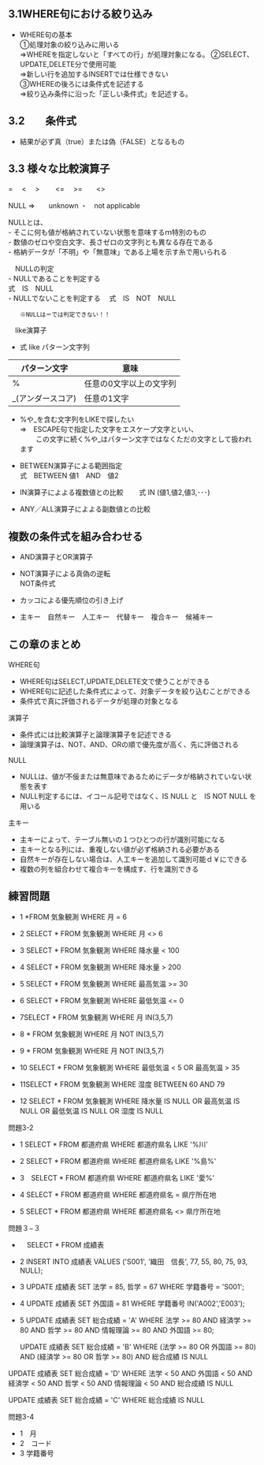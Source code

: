 ##  3.1WHERE句における絞り込み


 - WHERE句の基本   
       ①処理対象の絞り込みに用いる  
          ⇒WHEREを指定しないと「すべての行」が処理対象になる。
       ②SELECT、UPDATE,DELETE分で使用可能  
          ⇒新しい行を追加するINSERTでは仕様できない  
       ③WHEREの後ろには条件式を記述する  
          ⇒絞り込み条件に沿った「正しい条件式」を記述する。  


##  3.2　　条件式
 - 結果が必ず真（true）または偽（FALSE）となるもの


##    3.3 様々な比較演算子

  =　  <　  >　　  <= 　>=　　<>

  NULL    ⇒　　unknown  ・　not applicable

  NULLとは、  
    - そこに何も値が格納されていない状態を意味するｍ特別のもの  
    - 数値のゼロや空白文字、長さゼロの文字列とも異なる存在である  
    - 格納データが「不明」や「無意味」である上場を示す糸で用いられる

　NULLの判定  
    - NULLであることを判定する  
      式　IS　NULL  
    - NULLでないことを判定する
    　式　IS　NOT　NULL

    　　※NULLは＝では判定できない！！

　like演算子   
   -  式 like パターン文字列
  

| パターン文字 | 意味 |
| -- | -- |
| % | 任意の0文字以上の文字列 |
| _(アンダースコア) | 任意の1文字 |
  
    

   - %や_を含む文字列をLIKEで探したい  
     ⇒　ESCAPE句で指定した文字をエスケープ文字といい、  
    　　 この文字に続く%や_はパターン文字ではなくただの文字として扱われます
  
  
  
  -  BETWEEN演算子による範囲指定  
     式　BETWEEN 値1　AND　値2

  -  IN演算子によよる複数値との比較
  　　式 IN (値1,値2,値3,･･･)

  -  ANY／ALL演算子によよる副数値との比較


  ##  複数の条件式を組み合わせる

   - AND演算子とOR演算子

   - NOT演算子による真偽の逆転  
     NOT条件式

  -  カッコによる優先順位の引き上げ

  -  主キー　自然キー　人工キー　代替キー　複合キー　候補キー


  ## この章のまとめ

   WHERE句   
   -  WHERE句はSELECT,UPDATE,DELETE文で使うことができる  
   -  WHERE句に記述した条件式によって、対象データを絞り込むことができる
   -  条件式で真に評価されるデータが処理の対象となる

   演算子  
   -  条件式には比較演算子と論理演算子を記述できる
   -  論理演算子は、NOT、AND、ORの順で優先度が高く、先に評価される

   NULL  
   -  NULLは、値が不佞または無意味であるためにデータが格納されていない状態を表す
   -  NULL判定するには、イコール記号ではなく、IS NULL と　IS NOT NULL を用いる

   主キー  
   -   主キーによって、テーブル無いの１つひとつの行が識別可能になる
   -   主キーとなる列には、重複しない値が必ず格納される必要がある
   -   自然キーが存在しない場合は、人工キーを追加して識別可能ｄ￥にできる
   -   複数の列を組合わせて複合キーを構成す、行を識別できる


   ##  練習問題
  -  1  *FROM 気象観測
WHERE 月 = 6

 -  2  SELECT * FROM 気象観測
WHERE 月 <> 6

 -  3  SELECT * FROM 気象観測
WHERE 降水量 < 100

 -  4  SELECT * FROM 気象観測
WHERE 降水量 > 200

 -  5 SELECT * FROM 気象観測
WHERE 最高気温 >= 30

-  6 SELECT * FROM 気象観測
WHERE 最低気温 <= 0

-  7SELECT * FROM 気象観測
WHERE 月 IN(3,5,7)

-  8   * FROM 気象観測
WHERE 月 NOT IN(3,5,7)

-  9   * FROM 気象観測
WHERE 月 NOT IN(3,5,7)

-  10  SELECT * FROM 気象観測
WHERE 最低気温 < 5 OR 最高気温 > 35

-  11SELECT * FROM 気象観測
WHERE 湿度 BETWEEN 60 AND 79

-  12  SELECT * FROM 気象観測
WHERE  降水量 IS NULL OR 最高気温 IS NULL
    OR 最低気温 IS NULL OR 湿度 IS NULL


問題3-2

-  1 SELECT * FROM 都道府県
WHERE 都道府県名 LIKE '%川'

-  2  SELECT * FROM 都道府県
WHERE 都道府県名 LIKE '%島%'

-  3　SELECT * FROM 都道府県
WHERE 都道府県名 LIKE '愛%'
　
-  4  SELECT * FROM 都道府県
WHERE 都道府県名 = 県庁所在地

-  5  SELECT * FROM 都道府県
WHERE 都道府県名 <> 県庁所在地

問題３−３
-  　SELECT * FROM 成績表 

-  2  INSERT INTO 成績表
VALUES ('S001', '織田　信長', 77, 55, 80, 75, 93, NULL);

-  3 UPDATE 成績表 SET 法学 = 85, 哲学 = 67
 WHERE 学籍番号 = 'S001';

-  4  UPDATE 成績表 SET 外国語 = 81 
 WHERE 学籍番号 IN('A002','E003');

-  5  UPDATE 成績表 SET 総合成績 = 'A' 
WHERE 法学 >= 80 AND 経済学 >= 80 AND 哲学 >= 80
   AND 情報理論 >= 80 AND 外国語 >= 80;

   UPDATE 成績表 SET 総合成績 = 'B' 
WHERE (法学 >= 80 OR 外国語 >= 80) AND (経済学 >= 80 OR 哲学 >= 80) 
AND 総合成績 IS NULL  

  UPDATE 成績表 SET 総合成績 = 'D' 
WHERE 法学 < 50 AND 外国語 < 50 AND 経済学 < 50 AND 哲学 < 50 
AND 情報理論 < 50
AND 総合成績 IS NULL

  UPDATE 成績表 SET 総合成績 = 'C' 
WHERE 総合成績 IS NULL

問題3-4　　
 -  1　月
 -  2　コード
 -  3 学籍番号

　

   